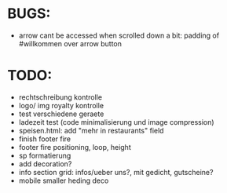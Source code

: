 # BUGS:

- arrow cant be accessed when scrolled down a bit: padding of #willkommen over arrow button

# TODO:

- rechtschreibung kontrolle
- logo/ img royalty kontrolle
- test verschiedene geraete
- ladezeit test (code minimalisierung und image compression)
- speisen.html: add "mehr in restaurants" field
- finish footer fire
- footer fire positioning, loop, height
- sp formatierung
- add decoration?
- info section grid: infos/ueber uns?, mit gedicht, gutscheine?
- mobile smaller heding deco
